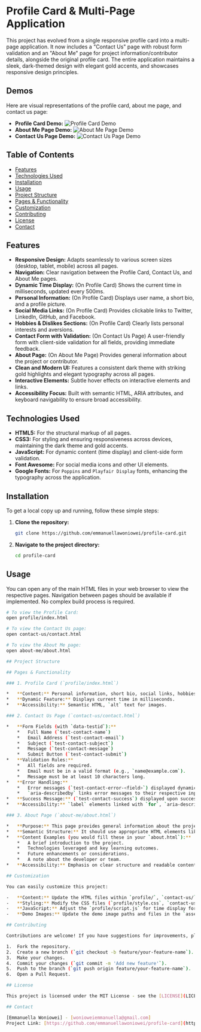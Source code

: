 # Profile Card & Multi-Page Application

This project has evolved from a single responsive profile card into a multi-page application. It now includes a "Contact Us" page with robust form validation and an "About Me" page for project information/contributor details, alongside the original profile card. The entire application maintains a sleek, dark-themed design with elegant gold accents, and showcases responsive design principles.

## Demos

Here are visual representations of the profile card, about me page, and contact us page:

-   **Profile Card Demo:** ![Profile Card Demo](/assets/profile-demo.jpg)
-   **About Me Page Demo:** ![About Me Page Demo](/assets/about-me-demo.png)    
-   **Contact Us Page Demo:** ![Contact Us Page Demo](/assets/contact-us-demo.png) 

## Table of Contents

-   [Features](#features)
-   [Technologies Used](#technologies-used)
-   [Installation](#installation)
-   [Usage](#usage)
-   [Project Structure](#project-structure)
-   [Pages & Functionality](#pages--functionality)
-   [Customization](#customization)
-   [Contributing](#contributing)
-   [License](#license)
-   [Contact](#contact)

## Features

-   **Responsive Design:** Adapts seamlessly to various screen sizes (desktop, tablet, mobile) across all pages.
-   **Navigation:** Clear navigation between the Profile Card, Contact Us, and About Me pages.
-   **Dynamic Time Display:** (On Profile Card) Shows the current time in milliseconds, updated every 500ms.
-   **Personal Information:** (On Profile Card) Displays user name, a short bio, and a profile picture.
-   **Social Media Links:** (On Profile Card) Provides clickable links to Twitter, LinkedIn, GitHub, and Facebook.
-   **Hobbies & Dislikes Sections:** (On Profile Card) Clearly lists personal interests and aversions.
-   **Contact Form with Validation:** (On Contact Us Page) A user-friendly form with client-side validation for all fields, providing immediate feedback.
-   **About Page:** (On About Me Page) Provides general information about the project or contributor.
-   **Clean and Modern UI:** Features a consistent dark theme with striking gold highlights and elegant typography across all pages.
-   **Interactive Elements:** Subtle hover effects on interactive elements and links.
-   **Accessibility Focus:** Built with semantic HTML, ARIA attributes, and keyboard navigability to ensure broad accessibility.

## Technologies Used

-   **HTML5:** For the structural markup of all pages.
-   **CSS3:** For styling and ensuring responsiveness across devices, maintaining the dark theme and gold accents.
-   **JavaScript:** For dynamic content (time display) and client-side form validation.
-   **Font Awesome:** For social media icons and other UI elements.
-   **Google Fonts:** For `Poppins` and `Playfair Display` fonts, enhancing the typography across the application.

## Installation

To get a local copy up and running, follow these simple steps:

1.  **Clone the repository:**
    ```bash
    git clone https://github.com/emmanuellawoniowei/profile-card.git
    ```
2.  **Navigate to the project directory:**
    ```bash
    cd profile-card
    ```

## Usage

You can open any of the main HTML files in your web browser to view the respective pages. Navigation between pages should be available if implemented. No complex build process is required.

```bash
# To view the Profile Card:
open profile/index.html

# To view the Contact Us page:
open contact-us/contact.html

# To view the About Me page:
open about-me/about.html

## Project Structure

## Pages & Functionality

### 1. Profile Card (`profile/index.html`)

*   **Content:** Personal information, short bio, social links, hobbies, and dislikes.
*   **Dynamic Feature:** Displays current time in milliseconds.
*   **Accessibility:** Semantic HTML, `alt` text for images.

### 2. Contact Us Page (`contact-us/contact.html`)

*   **Form Fields (with `data-testid`):**
    *   Full Name (`test-contact-name`)
    *   Email Address (`test-contact-email`)
    *   Subject (`test-contact-subject`)
    *   Message (`test-contact-message`)
    *   Submit Button (`test-contact-submit`)
*   **Validation Rules:**
    *   All fields are required.
    *   Email must be in a valid format (e.g., `name@example.com`).
    *   Message must be at least 10 characters long.
*   **Error Handling:**
    *   Error messages (`test-contact-error-<field>`) displayed dynamically next to invalid fields.
    *   `aria-describedby` links error messages to their respective inputs for screen readers.
*   **Success Message:** (`test-contact-success`) displayed upon successful valid submission.
*   **Accessibility:** `label` elements linked with `for`, `aria-describedby` for errors, keyboard navigable form.

### 3. About Page (`about-me/about.html`)

*   **Purpose:** This page provides general information about the project, its goals, the developer, or any other relevant context typically found in a GitHub "About" section.
*   **Semantic Structure:** It should use appropriate HTML elements like `<main>`, `<section>`, `<h2>`, `<p>`, and lists (`<ul>`, `<ol>`) to organize content clearly.
*   **Content Examples (you would fill these in your `about.html`):**
    *   A brief introduction to the project.
    *   Technologies leveraged and key learning outcomes.
    *   Future enhancements or considerations.
    *   A note about the developer or team.
*   **Accessibility:** Emphasis on clear structure and readable content.

## Customization

You can easily customize this project:

-   **Content:** Update the HTML files within `profile/`, `contact-us/`, and `about-me/` with your own personal information, form details, and project/developer information.
-   **Styling:** Modify the CSS files (`profile/style.css`, `contact-us/contact.css`, `about-me/about.css`) to change colors, fonts, spacing, and other visual aspects. Maintain the black and gold theme or adapt it to your preference.
-   **JavaScript:** Adjust the `profile/script.js` for time display format or extend validation rules in `contact-us/contact.js`.
-   **Demo Images:** Update the demo image paths and files in the `assets/` folder.

## Contributing

Contributions are welcome! If you have suggestions for improvements, please feel free to:

1.  Fork the repository.
2.  Create a new branch (`git checkout -b feature/your-feature-name`).
3.  Make your changes.
4.  Commit your changes (`git commit -m 'Add new feature'`).
5.  Push to the branch (`git push origin feature/your-feature-name`).
6.  Open a Pull Request.

## License

This project is licensed under the MIT License - see the [LICENSE](LICENSE) file for details.

## Contact

[Emmanuella Woniowei] - [wonioweiemmanuella@gmail.com]
Project Link: [https://github.com/emmanuellawoniowei/profile-card](https://github.com/emmanuellawoniowei/profile-card)